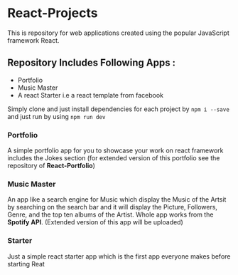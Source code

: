 # React-Projects
This is repository for web applications created using the popular JavaScript framework React.

## Repository Includes Following Apps :
* Portfolio 
* Music Master 
* A react Starter i.e a react template from facebook

Simply clone and just install dependencies for each project by `npm i --save` and just run by using `npm run dev`

### Portfolio
A simple portfolio app for you to showcase your work on react framework includes the Jokes section (for extended version of this portfolio see the repository of **React-Portfolio**)

### Music Master
An app like a search engine for Music which display the Music of the Artsit by searching on the search bar and it will display the Picture, Followers, Genre, and the top ten albums of the Artist.
Whole app works from the **Spotify API**. (Extended version of this app will be uploaded)

### Starter
Just a simple react starter app which is the first app everyone makes before starting Reat
